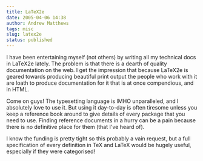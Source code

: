 ```yaml
---
title: LaTeX2e
date: 2005-04-06 14:38
author: Andrew Matthews
tags: misc
slug: latex2e
status: published
---
```


I have been entertaining myself (not others) by writing all my technical docs in LaTeX2e lately. The problem is that there is a dearth of quality documentation on the web. I get the impression that because LaTeX2e is geared towards producing beautiful print output the people who work with it are loath to produce documentation for it that is at once compendious, and in HTML.

Come on guys! The typesetting language is IMHO unparalleled, and I absolutely love to use it. But using it day-to-day is often tiresome unless you keep a reference book around to give details of every package that you need to use. Finding reference documents in a hurry can be a pain because there is no definitive place for them (that I've heard of).

I know the funding is pretty tight so this probably a vain request, but a full specification of every definition in TeX and LaTeX would be hugely useful, especially if they were categorised!
